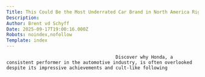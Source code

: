 ```yaml
---
Title: This Could Be the Most Underrated Car Brand in North America Right Now
Description: 
Author: Brent vd Schyff
Date: 2025-09-17T19:00:16.000Z
Robots: noindex,nofollow
Template: index
---
```


                                            Discover why Honda, a consistent performer in the automotive industry, is often overlooked despite its impressive achievements and cult-like following
                                        